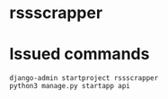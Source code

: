 rssscrapper
===========

# Issued commands

```
django-admin startproject rssscrapper
python3 manage.py startapp api
```

